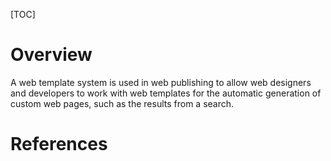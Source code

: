 [TOC]

# Overview

A web template system is used in web publishing to allow web designers
and developers to work with web templates for the automatic generation
of custom web pages, such as the results from a search.

# References

[wiki]: https://en.wikipedia.org/wiki/Web_template_system
[engine]: https://en.wikipedia.org/wiki/Template_processor
